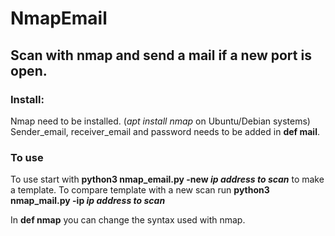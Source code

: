 # NmapEmail

## Scan with nmap and send a mail if a new port is open.

### Install:
Nmap need to be installed. (*apt install nmap* on Ubuntu/Debian systems)
Sender_email, receiver_email and password needs to be added in **def mail**.

### To use
To use start with **python3 nmap_email.py -new *ip address to scan*** to make a template.
To compare template with a new scan run **python3 nmap_mail.py -ip *ip address to scan***

In **def nmap** you can change the syntax used with nmap.
